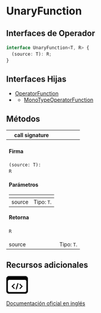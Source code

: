 # UnaryFunction

## Interfaces de Operador

```typescript
interface UnaryFunction<T, R> {
  (source: T): R;
}
```

## Interfaces Hijas

* [OperatorFunction](../../../api/index/OperatorFunction/)
*
  * [MonoTypeOperatorFunction](../../../api/index/MonoTypeOperatorFunction/)

## Métodos

| call signature                                                                                                                                                                                                                                            |            |
| --------------------------------------------------------------------------------------------------------------------------------------------------------------------------------------------------------------------------------------------------------- | ---------- |
| <h4>Firma</h4><p><code>(source: T): R</code></p><h4>Parámetros</h4><table data-header-hidden><thead><tr><th></th><th></th></tr></thead><tbody><tr><td>source</td><td>Tipo: <code>T</code>.</td></tr></tbody></table><h4>Retorna</h4><p><code>R</code></p> |            |
| source                                                                                                                                                                                                                                                    | Tipo: `T`. |

## Recursos adicionales

[![Source code](assets/icons/source-code.png)](https://rxjs.dev/api/index/interface/UnaryFunction)

[Documentación oficial en inglés](https://github.com/ReactiveX/rxjs/blob/6.5.5/src/internal/types.ts#L3-L6)

